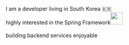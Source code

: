 
I am a developer living in South Korea 🇰🇷
<br/>
highly interested in the Spring Framework<img width = 32 height = auto src="https://img.shields.io/badge/-white?style=flat-square&logo=spring">  
<br/>
building backend services enjoyable


